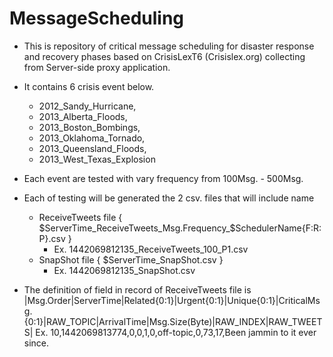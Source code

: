 # MessageScheduling
+ This is repository of critical message scheduling for disaster response and recovery phases based on CrisisLexT6 (Crisislex.org) collecting from Server-side proxy application.

+ It contains 6 crisis event below.
  - 2012_Sandy_Hurricane, 
  - 2013_Alberta_Floods, 
  - 2013_Boston_Bombings, 
  - 2013_Oklahoma_Tornado, 
  - 2013_Queensland_Floods, 
  - 2013_West_Texas_Explosion

+ Each event are tested with vary frequency from 100Msg. - 500Msg.

+ Each of testing will be generated the 2 csv. files that will include name
  - ReceiveTweets file { $ServerTime_ReceiveTweets_Msg.Frequency_$SchedulerName{F:R:P}.csv }
    - Ex. 1442069812135_ReceiveTweets_100_P1.csv
  - SnapShot file { $ServerTime_SnapShot.csv }
    - Ex. 1442069812135_SnapShot.csv
  
+ The definition of field in record of ReceiveTweets file is
|Msg.Order|ServerTime|Related{0:1}|Urgent{0:1}|Unique{0:1}|CriticalMsg.{0:1}|RAW_TOPIC|ArrivalTime|Msg.Size(Byte)|RAW_INDEX|RAW_TWEETS|
Ex. 10,1442069813774,0,0,1,0,off-topic,0,73,17,Been jammin to it ever since.
